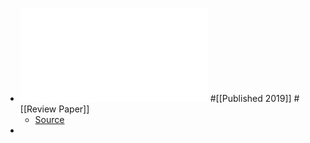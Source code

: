 - ![A survey of EM side-channel attacks and discussion on their case-progressing potential for digital forensics](../assets/1-s2.0-S1742287618303840-main_1732658365926_0.pdf) #[[Published 2019]] #[[Review Paper]]
	- [Source](https://www.sciencedirect.com/science/article/abs/pii/S1742287618303840)
-